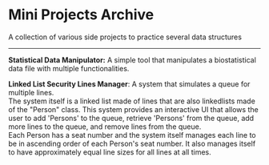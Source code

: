 # Mini Projects Archive

A collection of various side projects to practice several data structures
***
**Statistical Data Manipulator:** A simple tool that manipulates a biostatistical data file with multiple functionalities.

**Linked List Security Lines Manager**: A system that simulates a queue for multiple lines.  
The system itself is a linked list made of lines that are also linkedlists made of the "Person" class. This system provides an interactive UI that allows the user to add 'Persons' to the queue, retrieve 'Persons' from the queue, add more lines to the queue, and remove lines from the queue.  
Each Person has a seat number and the system itself manages each line to be in ascending order of each Person's seat number. It also manages itself to have approximately equal line sizes for all lines at all times.
